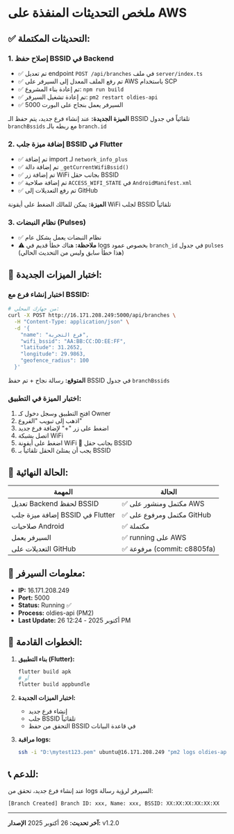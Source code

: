 # ملخص التحديثات المنفذة على AWS

## ✅ التحديثات المكتملة:

### 1. إصلاح حفظ BSSID في Backend
- ✅ تم تعديل endpoint `POST /api/branches` في ملف `server/index.ts`
- ✅ تم رفع الملف المعدل إلى السيرفر على AWS باستخدام SCP
- ✅ تم إعادة بناء المشروع: `npm run build`
- ✅ تم إعادة تشغيل السيرفر: `pm2 restart oldies-api`
- ✅ السيرفر يعمل بنجاح على البورت 5000

**الميزة الجديدة:**
عند إنشاء فرع جديد، يتم حفظ الـ BSSID تلقائياً في جدول `branchBssids` مع ربطه بالـ `branch.id`

### 2. إضافة ميزة جلب BSSID في Flutter
- ✅ تم إضافة import لـ `network_info_plus`
- ✅ تم إضافة دالة `_getCurrentWifiBssid()` 
- ✅ تم إضافة زر WiFi بجانب حقل BSSID
- ✅ تم إضافة صلاحية `ACCESS_WIFI_STATE` في `AndroidManifest.xml`
- ✅ تم رفع التعديلات إلى GitHub

**الميزة:** يمكن للمالك الضغط على أيقونة WiFi لجلب BSSID تلقائياً

### 3. نظام النبضات (Pulses)
- ✅ نظام النبضات يعمل بشكل عام
- ⚠️ **ملاحظة:** هناك خطأ قديم في logs بخصوص عمود `branch_id` في جدول `pulses` (هذا خطأ سابق وليس من التحديث الحالي)

## 📝 اختبار الميزات الجديدة:

### اختبار إنشاء فرع مع BSSID:

```bash
# من جهازك المحلي:
curl -X POST http://16.171.208.249:5000/api/branches \
  -H "Content-Type: application/json" \
  -d '{
    "name": "فرع التجربة",
    "wifi_bssid": "AA:BB:CC:DD:EE:FF",
    "latitude": 31.2652,
    "longitude": 29.9863,
    "geofence_radius": 100
  }'
```

**المتوقع:** رسالة نجاح + تم حفظ BSSID في جدول `branchBssids`

### اختبار الميزة في التطبيق:

1. افتح التطبيق وسجل دخول كـ Owner
2. اذهب إلى تبويب "الفروع"
3. اضغط على زر "+" لإضافة فرع جديد
4. اتصل بشبكة WiFi
5. اضغط على أيقونة WiFi 📶 بجانب حقل BSSID
6. يجب أن يمتلئ الحقل تلقائياً بـ BSSID

## 🎯 الحالة النهائية:

| المهمة | الحالة |
|--------|---------|
| تعديل Backend لحفظ BSSID | ✅ مكتمل ومنشور على AWS |
| إضافة ميزة جلب BSSID في Flutter | ✅ مكتمل ومرفوع على GitHub |
| صلاحيات Android | ✅ مكتملة |
| السيرفر يعمل | ✅ running على AWS |
| التعديلات على GitHub | ✅ مرفوعة (commit: c8805fa) |

## 📍 معلومات السيرفر:

- **IP:** 16.171.208.249
- **Port:** 5000
- **Status:** Running ✅
- **Process:** oldies-api (PM2)
- **Last Update:** 26 أكتوبر 2025 - 12:24 PM

## 🔄 الخطوات القادمة:

1. **بناء التطبيق (Flutter):**
   ```bash
   flutter build apk
   # أو
   flutter build appbundle
   ```

2. **اختبار الميزات الجديدة:**
   - إنشاء فرع جديد
   - جلب BSSID تلقائياً
   - التحقق من حفظ BSSID في قاعدة البيانات

3. **مراقبة logs:**
   ```bash
   ssh -i "D:\mytest123.pem" ubuntu@16.171.208.249 "pm2 logs oldies-api --lines 50"
   ```

## 📞 للدعم:
عند إنشاء فرع جديد، تحقق من logs السيرفر لرؤية رسالة:
```
[Branch Created] Branch ID: xxx, Name: xxx, BSSID: XX:XX:XX:XX:XX:XX
```

---
**آخر تحديث:** 26 أكتوبر 2025
**الإصدار:** v1.2.0
